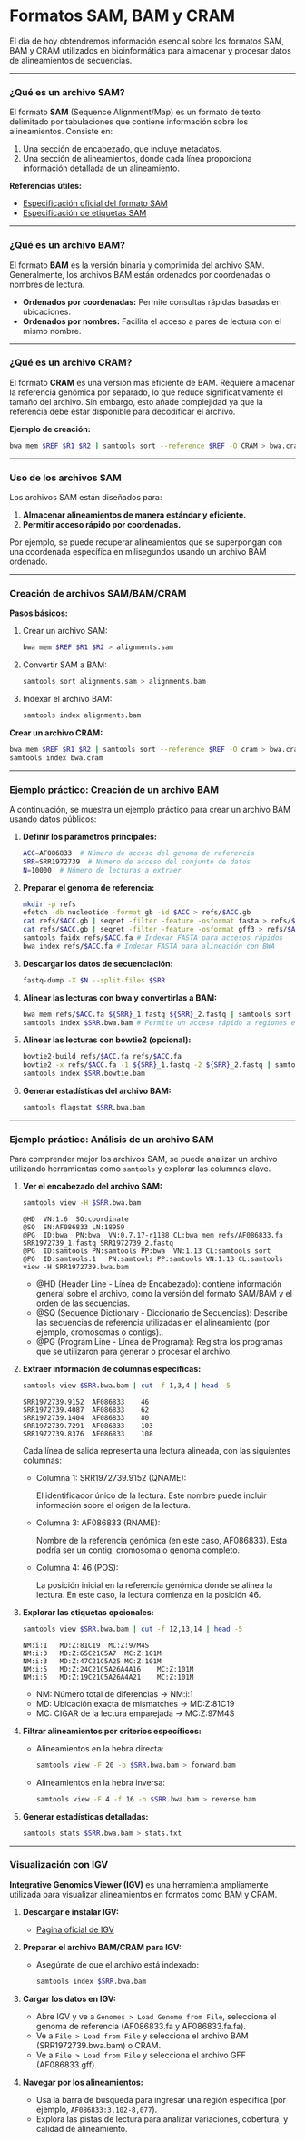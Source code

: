 # Formatos SAM, BAM y CRAM

El dia de hoy obtendremos información esencial sobre los formatos SAM, BAM y CRAM utilizados en bioinformática para almacenar y procesar datos de alineamientos de secuencias. 

---

### ¿Qué es un archivo SAM?

El formato **SAM** (Sequence Alignment/Map) es un formato de texto delimitado por tabulaciones que contiene información sobre los alineamientos. Consiste en:

1. Una sección de encabezado, que incluye metadatos.
2. Una sección de alineamientos, donde cada línea proporciona información detallada de un alineamiento.

**Referencias útiles:**
- [Especificación oficial del formato SAM](http://samtools.github.io/hts-specs/SAMv1.pdf)
- [Especificación de etiquetas SAM](http://samtools.github.io/hts-specs/SAMtags.pdf)

---

### ¿Qué es un archivo BAM?

El formato **BAM** es la versión binaria y comprimida del archivo SAM. Generalmente, los archivos BAM están ordenados por coordenadas o nombres de lectura.

- **Ordenados por coordenadas:** Permite consultas rápidas basadas en ubicaciones.
- **Ordenados por nombres:** Facilita el acceso a pares de lectura con el mismo nombre.

---

### ¿Qué es un archivo CRAM?

El formato **CRAM** es una versión más eficiente de BAM. Requiere almacenar la referencia genómica por separado, lo que reduce significativamente el tamaño del archivo. Sin embargo, esto añade complejidad ya que la referencia debe estar disponible para decodificar el archivo.

**Ejemplo de creación:**
```bash
bwa mem $REF $R1 $R2 | samtools sort --reference $REF -O CRAM > bwa.cram
```

---

### Uso de los archivos SAM

Los archivos SAM están diseñados para:

1. **Almacenar alineamientos de manera estándar y eficiente.**
2. **Permitir acceso rápido por coordenadas.**

Por ejemplo, se puede recuperar alineamientos que se superpongan con una coordenada específica en milisegundos usando un archivo BAM ordenado.

---

### Creación de archivos SAM/BAM/CRAM

**Pasos básicos:**

1. Crear un archivo SAM:
   ```bash
   bwa mem $REF $R1 $R2 > alignments.sam
   ```
2. Convertir SAM a BAM:
   ```bash
   samtools sort alignments.sam > alignments.bam
   ```
3. Indexar el archivo BAM:
   ```bash
   samtools index alignments.bam
   ```

**Crear un archivo CRAM:**
```bash
bwa mem $REF $R1 $R2 | samtools sort --reference $REF -O cram > bwa.cram
samtools index bwa.cram
```
---

### Ejemplo práctico: Creación de un archivo BAM

A continuación, se muestra un ejemplo práctico para crear un archivo BAM usando datos públicos:

1. **Definir los parámetros principales:**
   ```bash
   ACC=AF086833  # Número de acceso del genoma de referencia
   SRR=SRR1972739  # Número de acceso del conjunto de datos
   N=10000  # Número de lecturas a extraer
   ```

2. **Preparar el genoma de referencia:**
   ```bash
   mkdir -p refs
   efetch -db nucleotide -format gb -id $ACC > refs/$ACC.gb
   cat refs/$ACC.gb | seqret -filter -feature -osformat fasta > refs/$ACC.fa
   cat refs/$ACC.gb | seqret -filter -feature -osformat gff3 > refs/$ACC.gff
   samtools faidx refs/$ACC.fa # Indexar FASTA para accesos rápidos
   bwa index refs/$ACC.fa # Indexar FASTA para alineación con BWA
   ```

3. **Descargar los datos de secuenciación:**
   ```bash
   fastq-dump -X $N --split-files $SRR
   ```

4. **Alinear las lecturas con bwa y convertirlas a BAM:**
   ```bash
   bwa mem refs/$ACC.fa ${SRR}_1.fastq ${SRR}_2.fastq | samtools sort > $SRR.bwa.bam
   samtools index $SRR.bwa.bam # Permite un acceso rápido a regiones específicas del archivo
   ```

5. **Alinear las lecturas con bowtie2 (opcional):**
   ```bash
   bowtie2-build refs/$ACC.fa refs/$ACC.fa
   bowtie2 -x refs/$ACC.fa -1 ${SRR}_1.fastq -2 ${SRR}_2.fastq | samtools sort > $SRR.bowtie.bam
   samtools index $SRR.bowtie.bam
   ```

6. **Generar estadísticas del archivo BAM:**
   ```bash
   samtools flagstat $SRR.bwa.bam
   ```
---

### Ejemplo práctico: Análisis de un archivo SAM

Para comprender mejor los archivos SAM, se puede analizar un archivo utilizando herramientas como `samtools` y explorar las columnas clave.

1. **Ver el encabezado del archivo SAM:**
   ```bash
   samtools view -H $SRR.bwa.bam
   ```

   ```
   @HD	VN:1.6	SO:coordinate
   @SQ	SN:AF086833	LN:18959
   @PG	ID:bwa	PN:bwa	VN:0.7.17-r1188	CL:bwa mem refs/AF086833.fa SRR1972739_1.fastq SRR1972739_2.fastq
   @PG	ID:samtools	PN:samtools	PP:bwa	VN:1.13	CL:samtools sort
   @PG	ID:samtools.1	PN:samtools	PP:samtools	VN:1.13	CL:samtools view -H SRR1972739.bwa.bam
   ```

   - @HD (Header Line - Línea de Encabezado): contiene información general sobre el archivo, como la versión del formato SAM/BAM y el orden de las secuencias.
   - @SQ (Sequence Dictionary - Diccionario de Secuencias): Describe las secuencias de referencia utilizadas en el alineamiento (por ejemplo, cromosomas o contigs)..
   - @PG (Program Line - Línea de Programa): Registra los programas que se utilizaron para generar o procesar el archivo.

2. **Extraer información de columnas específicas:**
   ```bash
   samtools view $SRR.bwa.bam | cut -f 1,3,4 | head -5
   ```
   
   ```
   SRR1972739.9152	AF086833	46
   SRR1972739.4087	AF086833	62
   SRR1972739.1404	AF086833	80
   SRR1972739.7291	AF086833	103
   SRR1972739.8376	AF086833	108
   ```

   Cada línea de salida representa una lectura alineada, con las siguientes columnas:

   - Columna 1: SRR1972739.9152 (QNAME):

     El identificador único de la lectura. Este nombre puede incluir información sobre el origen de la lectura.
   
   - Columna 3: AF086833 (RNAME):

     Nombre de la referencia genómica (en este caso, AF086833). Esta podría ser un contig, cromosoma o genoma completo.

   - Columna 4: 46 (POS):

      La posición inicial en la referencia genómica donde se alinea la lectura. En este caso, la lectura comienza en la posición 46.

   
3. **Explorar las etiquetas opcionales:**
   ```bash
   samtools view $SRR.bwa.bam | cut -f 12,13,14 | head -5
   ```

   ```
   NM:i:1	MD:Z:81C19	MC:Z:97M4S
   NM:i:3	MD:Z:65C21C5A7	MC:Z:101M
   NM:i:3	MD:Z:47C21C5A25	MC:Z:101M
   NM:i:5	MD:Z:24C21C5A26A4A16	MC:Z:101M
   NM:i:5	MD:Z:19C21C5A26A4A21	MC:Z:101M
   ```

   - NM:	Número total de diferencias ->	NM:i:1   
   - MD:	Ubicación exacta de mismatches ->	MD:Z:81C19
   - MC:	CIGAR de la lectura emparejada ->	MC:Z:97M4S
   
4. **Filtrar alineamientos por criterios específicos:**
   - Alineamientos en la hebra directa:
     ```bash
     samtools view -F 20 -b $SRR.bwa.bam > forward.bam
     ```
   - Alineamientos en la hebra inversa:
     ```bash
     samtools view -F 4 -f 16 -b $SRR.bwa.bam > reverse.bam
     ```

5. **Generar estadísticas detalladas:**
   ```bash
   samtools stats $SRR.bwa.bam > stats.txt
   ```
---

### Visualización con IGV

**Integrative Genomics Viewer (IGV)** es una herramienta ampliamente utilizada para visualizar alineamientos en formatos como BAM y CRAM.

1. **Descargar e instalar IGV:**
   - [Página oficial de IGV](https://software.broadinstitute.org/software/igv/)

2. **Preparar el archivo BAM/CRAM para IGV:**
   - Asegúrate de que el archivo está indexado:
     ```bash
     samtools index $SRR.bwa.bam
     ```

3. **Cargar los datos en IGV:**
   - Abre IGV y ve a `Genomes > Load Genome from File`, selecciona el genoma de referencia (AF086833.fa y AF086833.fa.fa).
   - Ve a `File > Load from File` y selecciona el archivo BAM (SRR1972739.bwa.bam) o CRAM.
   - Ve a `File > Load from File` y selecciona el archivo GFF (AF086833.gff).

4. **Navegar por los alineamientos:**
   - Usa la barra de búsqueda para ingresar una región específica (por ejemplo, `AF086833:3,102-8,077`).
   - Explora las pistas de lectura para analizar variaciones, cobertura, y calidad de alineamiento.
